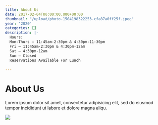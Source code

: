 ```yaml
---
title: About Us
date: 2017-02-04T00:00:00.000+00:00
thumbnail: "/upload/photo-1504198322253-cfa87a0ff25f.jpeg"
year: '2020'
categories: []
description: |-
  Hours:
  Mon-Thurs – 11:45am-2:30pm & 4:30pm-11:30pm
  Fri – 11:45am-2:30pm & 4:30pm-12am
  Sat – 4:30pm-12am
  Sun – Closed
  Reservations Available For Lunch

---
```


# About Us

Lorem ipsum dolor sit amet, consectetur adipisicing elit, sed do eiusmod tempor incididunt ut labore et dolore magna aliqu.

![](/upload/photo-1504198322253-cfa87a0ff25f.jpeg)